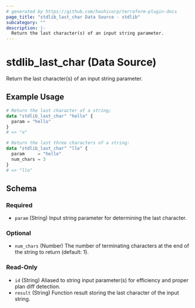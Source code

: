 ```yaml
---
# generated by https://github.com/hashicorp/terraform-plugin-docs
page_title: "stdlib_last_char Data Source - stdlib"
subcategory: ""
description: |-
  Return the last character(s) of an input string parameter.
---
```


# stdlib_last_char (Data Source)

Return the last character(s) of an input string parameter.

## Example Usage

```terraform
# Return the last character of a string;
data "stdlib_last_char" "hello" {
  param = "hello"
}
# => "o"

# Return the last three characters of a string:
data "stdlib_last_char" "llo" {
  param     = "hello"
  num_chars = 3
}
# => "llo"
```

<!-- schema generated by tfplugindocs -->
## Schema

### Required

- `param` (String) Input string parameter for determining the last character.

### Optional

- `num_chars` (Number) The number of terminating characters at the end of the string to return (default: 1).

### Read-Only

- `id` (String) Aliased to string input parameter(s) for efficiency and proper plan diff detection.
- `result` (String) Function result storing the last character of the input string.
